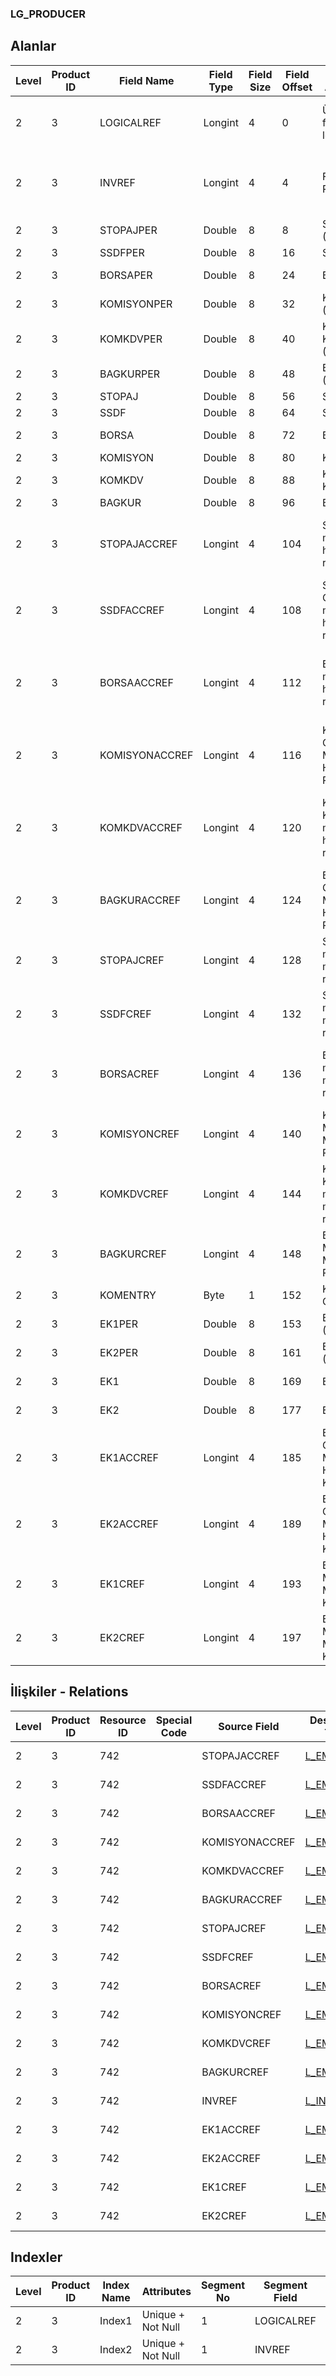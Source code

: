 ### LG_PRODUCER

## Alanlar

**Level**|**Product ID**|**Field Name**|**Field Type**|**Field Size**|**Field Offset**|**Türkçe Açıklama**|**Expression**
-----|-----|-----|-----|-----|-----|-----|-----
2|3|LOGICALREF|Longint|4|0|Üretici faturası log. Ref.|Producer Invoice Logical Reference
2|3|INVREF|Longint|4|4|Fatura Ref.|Invoice Reference (Producer Invoice Reference)
2|3|STOPAJPER|Double|8|8|Stopaj (%)|Stoppage (%)
2|3|SSDFPER|Double|8|16|SSDF (%)|SSDF (%)
2|3|BORSAPER|Double|8|24|Borsa (%)|Stock Market (%)
2|3|KOMISYONPER|Double|8|32|Komisyon (%)|Comission (%)
2|3|KOMKDVPER|Double|8|40|Komisyon KDV'si (%)|VAT of Comission (%)
2|3|BAGKURPER|Double|8|48|Bağkur (%)|Bagkur (%)
2|3|STOPAJ|Double|8|56|Stopaj|Stoppage
2|3|SSDF|Double|8|64|SSDF|SSDF
2|3|BORSA|Double|8|72|Borsa|Stock Market
2|3|KOMISYON|Double|8|80|Komisyon|Comission
2|3|KOMKDV|Double|8|88|Komisyon KDV'si|VAT of Comission
2|3|BAGKUR|Double|8|96|Bağkur|Bagkur
2|3|STOPAJACCREF|Longint|4|104|Stopaj muhasebe hesabı ref.|Stoppage General Ledger Account Reference
2|3|SSDFACCREF|Longint|4|108|SSDF Genel muhasebe hesabı ref.|SSDF General Ledger Account Reference
2|3|BORSAACCREF|Longint|4|112|Borsa muhasebe hesabı ref.|Stock Market General Ledger Account Reference
2|3|KOMISYONACCREF|Longint|4|116|Komisyon Genel Muh. Hesabı Ref.|Comission General Ledger Account Reference
2|3|KOMKDVACCREF|Longint|4|120|Komisyon KDV'si muhasebe hesabı ref.|VAT of Comission General Ledger Account Reference
2|3|BAGKURACCREF|Longint|4|124|Bağkur Genel Muhasebe Hesabı Referansı|Bagkur General Ledger Account Reference
2|3|STOPAJCREF|Longint|4|128|Stopaj masraf merkezi ref.|Stoppage Overhead Pool Reference
2|3|SSDFCREF|Longint|4|132|SSDF masraf merkezi ref.|SSDF Overhead Pool Reference
2|3|BORSACREF|Longint|4|136|Borsa masraf merkezi ref.|Stock Market Overhead Pool Reference
2|3|KOMISYONCREF|Longint|4|140|Komisyon Masraf Merkezi Ref.|Comission Overhead Pool Reference
2|3|KOMKDVCREF|Longint|4|144|Komisyon KDV'si masraf merkezi ref.|VAT of Comission Overhead Pool Reference
2|3|BAGKURCREF|Longint|4|148|Bağkur Masraf Merkezi Referansı|Bagkur Overhead Pool Reference
2|3|KOMENTRY|Byte|1|152|Komisyon Girişi|Comission Entry
2|3|EK1PER|Double|8|153|Ek 1 Oran (%)|Additional 1 Rate (%)
2|3|EK2PER|Double|8|161|Ek 2 Oran (%)|Additional 2 Rate (%)
2|3|EK1|Double|8|169|Ek 1 Tutar|Additional 1 Amount
2|3|EK2|Double|8|177|Ek 2 Tutar|Additional 2 Amount
2|3|EK1ACCREF|Longint|4|185|Ek 1 Genel Muhasebe Hesap Kodu|Additional 1 G/L Account Code
2|3|EK2ACCREF|Longint|4|189|Ek 2 Genel Muhasebe Hesap Kodu|Additional 2 G/L Account Code
2|3|EK1CREF|Longint|4|193|Ek 1 Masraf Merkezi Kodu|Additional 1 Overhead Pool Code
2|3|EK2CREF|Longint|4|197|Ek 2 Masraf Merkezi Kodu|Additional 2 Overhead Pool Code

## İlişkiler - Relations
**Level**|**Product ID**|**Resource ID**|**Special Code**|**Source Field**|**Destination Table**|**Destination Field**|**Relation Type**|**Extra Condition**
-----|-----|-----|-----|-----|-----|-----|-----|-----
2|3|742||STOPAJACCREF|[L_EMUHACC](../LG_EMUHACC "L_EMUHACC")|LOGICALREF|one-to-one|
2|3|742||SSDFACCREF|[L_EMUHACC](../LG_EMUHACC "L_EMUHACC")|LOGICALREF|one-to-one|
2|3|742||BORSAACCREF|[L_EMUHACC](../LG_EMUHACC "L_EMUHACC")|LOGICALREF|one-to-one|
2|3|742||KOMISYONACCREF|[L_EMUHACC](../LG_EMUHACC "L_EMUHACC")|LOGICALREF|one-to-one|
2|3|742||KOMKDVACCREF|[L_EMUHACC](../LG_EMUHACC "L_EMUHACC")|LOGICALREF|one-to-one|
2|3|742||BAGKURACCREF|[L_EMUHACC](../LG_EMUHACC "L_EMUHACC")|LOGICALREF|one-to-one|
2|3|742||STOPAJCREF|[L_EMCENTER](../LG_EMCENTER "L_EMCENTER")|LOGICALREF|one-to-one|
2|3|742||SSDFCREF|[L_EMCENTER](../LG_EMCENTER "L_EMCENTER")|LOGICALREF|one-to-one|
2|3|742||BORSACREF|[L_EMCENTER](../LG_EMCENTER "L_EMCENTER")|LOGICALREF|one-to-one|
2|3|742||KOMISYONCREF|[L_EMCENTER](../LG_EMCENTER "L_EMCENTER")|LOGICALREF|one-to-one|
2|3|742||KOMKDVCREF|[L_EMCENTER](../LG_EMCENTER "L_EMCENTER")|LOGICALREF|one-to-one|
2|3|742||BAGKURCREF|[L_EMCENTER](../LG_EMCENTER "L_EMCENTER")|LOGICALREF|one-to-one|
2|3|742||INVREF|[L_INVOICE](../LG_INVOICE "L_INVOICE")|LOGICALREF|one-to-one|
2|3|742||EK1ACCREF|[L_EMUHACC](../LG_EMUHACC "L_EMUHACC")|LOGICALREF|one-to-one|
2|3|742||EK2ACCREF|[L_EMUHACC](../LG_EMUHACC "L_EMUHACC")|LOGICALREF|one-to-one|
2|3|742||EK1CREF|[L_EMCENTER](../LG_EMCENTER "L_EMCENTER")|LOGICALREF|one-to-one|
2|3|742||EK2CREF|[L_EMCENTER](../LG_EMCENTER "L_EMCENTER")|LOGICALREF|one-to-one|

## Indexler
**Level**|**Product ID**|**Index Name**|**Attributes**|**Segment No**|**Segment Field**|**Sense**
-----|-----|-----|-----|-----|-----|-----
2|3|Index1|Unique + Not Null|1|LOGICALREF|Ascending
2|3|Index2|Unique + Not Null|1|INVREF|Ascending
